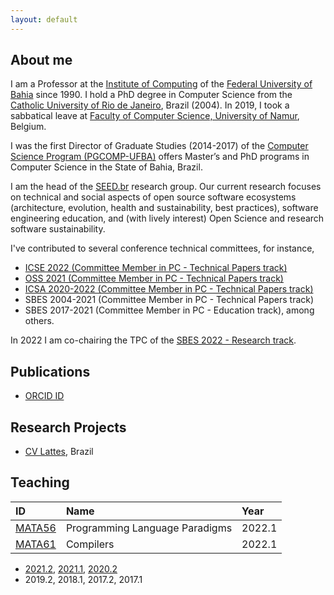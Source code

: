 ```yaml
---
layout: default
---
```


## About me 

I am a Professor at the [Institute of Computing](https://computacao.ufba.br/) 
of the [Federal University of Bahia](https://ufba.br/) since 1990. 
I hold a PhD degree in Computer Science from the [Catholic University of Rio de Janeiro](http://www.inf.puc-rio.br), Brazil (2004). 
In 2019, I took a sabbatical leave at [Faculty of Computer Science, University of Namur](https://directory.unamur.be/entities/inf), Belgium.

I was the first Director of Graduate Studies (2014-2017) of the 
[Computer Science Program (PGCOMP-UFBA)](https://computacao.ufba.br/pt-br/programa-de-pos-graduacao-em-ciencia-da-computacao)  offers Master’s and PhD programs in Computer Science in the State of Bahia, Brazil. 

I am the head of the [SEED.br](https://seed-br.github.io/) research group.
Our current research focuses on technical and social aspects of open source software ecosystems (architecture, evolution, health and sustainability, best practices), software engineering education, and (with lively interest) Open Science and research software sustainability.

I've contributed to several conference technical committees, for instance, 
- [ICSE 2022 (Committee Member in PC - Technical Papers track)](https://conf.researchr.org/profile/christinavonflach)
- [OSS 2021 (Committee Member in PC - Technical Papers track)](https://www.oss2021.org/committee/oss-2021-papers-program-committee) 
- [ICSA 2020-2022 (Committee Member in PC - Technical Papers track)](https://icsa-conferences.org/series/)
- SBES 2004-2021 (Committee Member in PC - Technical Papers track)
- SBES 2017-2021 (Committee Member in PC - Education track), among others.

In 2022 I am co-chairing the TPC of the [SBES 2022 - Research track](https://cbsoft2022.facom.ufu.br/sbes-pesquisa.php).

## Publications

* [ORCID ID](https://orcid.org/0000-0001-5172-9641)

## Research Projects

* [CV Lattes](http://lattes.cnpq.br/1827829018668226), Brazil

## Teaching

| ID     | Name                                            | Year   |
|:-------|:------------------------------------------------|:-------|
|[MATA56](https://github.com/mata56-ic-ufba/paradigmas)|Programming Language Paradigms|2022.1|
|[MATA61](https://github.com/mata61-ic-ufba/compiladores)|Compilers|2022.1|

+ [2021.2](teaching/20212-teaching.md), [2021.1](teaching/20211-teaching.md), [2020.2](teaching/20202-teaching.md)
+ 2019.2, 2018.1, 2017.2, 2017.1
